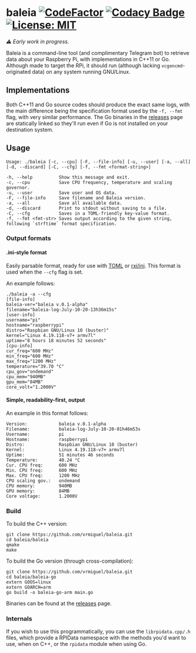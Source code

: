 # baleia [![CodeFactor](https://www.codefactor.io/repository/github/vrmiguel/baleia/badge)](https://www.codefactor.io/repository/github/vrmiguel/baleia) [![Codacy Badge](https://app.codacy.com/project/badge/Grade/091b600655654901a95a9d8f7769ff86)](https://www.codacy.com/manual/lemao.vrm07/baleia?utm_source=github.com&amp;utm_medium=referral&amp;utm_content=vrmiguel/baleia&amp;utm_campaign=Badge_Grade) [![License: MIT](https://img.shields.io/badge/License-MIT-yellow.svg)](https://opensource.org/licenses/MIT)

*⚠️ Early work in progress.*

Baleia is a command-line tool (and complimentary Telegram bot) to retrieve data about your Raspberry Pi, with implementations in C++11 or Go. Although made to target the RPi, it should run (although lacking `vcgencmd`-originated data) on any system running GNU/Linux.

## Implementations

Both C++11 and Go source codes should produce the exact same logs, with the main difference being the specification format used by the `-f, --fmt` flag, with very similar performance. The Go binaries in the [releases](https://github.com/vrmiguel/baleia/releases/) page are statically linked so they'll run even if Go is not installed on your destination system.

## Usage

```shell
Usage: ./baleia [-c, --cpu] [-F, --file-info] [-u, --user] [-a, --all] [-d, --discard] [-C, --cfg] [-f, --fmt <format-string>]

-h, --help      	Show this message and exit.
-c, --cpu       	Save CPU frequency, temperature and scaling governor.
-u, --user      	Save user and OS data.
-F, --file-info 	Save filename and Baleia version.
-a, --all       	Save all available data.
-d, --discard   	Print to stdout without saving to a file.
-C, --cfg       	Saves in a TOML-friendly key-value format.
-f, --fmt <fmt-str>	Saves output according to the given string, following `strftime` format specification.
```

### Output formats

#### .ini-style format

Easily parsable format, ready for use with [TOML](https://github.com/toml-lang/toml) or [rxi/ini](https://github.com/rxi/ini). This format is used when the `--cfg` flag is set.

An example follows:

```shell
./baleia -a --cfg
[file-info]
baleia-ver="baleia v.0.1-alpha"
filename="baleia-log-July-10-20-13h36m15s"
[user-info]
username="pi"
hostname="raspberrypi"
distro="Raspbian GNU/Linux 10 (buster)"
kernel="Linux 4.19.118-v7+ armv7l"
uptime="8 hours 18 minutes 52 seconds"
[cpu-info]
cur_freq="600 MHz"
min_freq="600 MHz"
max_freq="1200 MHz"
temperature="39.70 °C"
cpu_gov="ondemand"
cpu_mem="940MB"
gpu_mem="84MB"
core_volt="1.2000V"

```

#### Simple, readability-first, output

An example in this format follows:

```shell
Version:         	baleia v.0.1-alpha
Filename:        	baleia-log-July-10-20-01h46m53s
Username:        	pi
Hostname:        	raspberrypi
Distro:          	Raspbian GNU/Linux 10 (buster)
Kernel:          	Linux 4.19.118-v7+ armv7l
Uptime:          	51 minutes 46 seconds
Temperature:     	40.24 °C
Cur. CPU freq:   	600 MHz
Min. CPU freq:   	600 MHz
Max. CPU freq:   	1200 MHz
CPU scaling gov.: 	ondemand
CPU memory:      	940MB
GPU memory:      	84MB
Core voltage:    	1.2000V
```

### Build

To build the C++ version:

```shell
git clone https://github.com/vrmiguel/baleia.git
cd baleia/baleia
qmake
make
```

To build the Go version (through cross-compilation):

```shell
git clone https://github.com/vrmiguel/baleia.git
cd baleia/baleia-go
extern GOOS=linux
extern GOARCH=arm
go build -o baleia-go-arm main.go
```

Binaries can be found at the [releases](https://github.com/vrmiguel/baleia/releases/) page.

### Internals

If you wish to use this programmatically, you can use the `librpidata.cpp/.h` files, which provide a RPIData namespace with the methods you'd want to use, when on C++, or the `rpidata` module when using Go.
